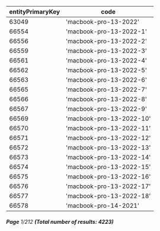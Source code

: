 | entityPrimaryKey | code                     |
| ---------------- | ------------------------ |
| 63049            | 'macbook-pro-13-2022'    |
| 66554            | 'macbook-pro-13-2022-1'  |
| 66556            | 'macbook-pro-13-2022-2'  |
| 66559            | 'macbook-pro-13-2022-3'  |
| 66561            | 'macbook-pro-13-2022-4'  |
| 66562            | 'macbook-pro-13-2022-5'  |
| 66563            | 'macbook-pro-13-2022-6'  |
| 66565            | 'macbook-pro-13-2022-7'  |
| 66566            | 'macbook-pro-13-2022-8'  |
| 66567            | 'macbook-pro-13-2022-9'  |
| 66569            | 'macbook-pro-13-2022-10' |
| 66570            | 'macbook-pro-13-2022-11' |
| 66571            | 'macbook-pro-13-2022-12' |
| 66572            | 'macbook-pro-13-2022-13' |
| 66573            | 'macbook-pro-13-2022-14' |
| 66574            | 'macbook-pro-13-2022-15' |
| 66575            | 'macbook-pro-13-2022-16' |
| 66576            | 'macbook-pro-13-2022-17' |
| 66577            | 'macbook-pro-13-2022-18' |
| 66578            | 'macbook-pro-14-2021'    |

###### **Page** 1/212 **(Total number of results: 4223)**